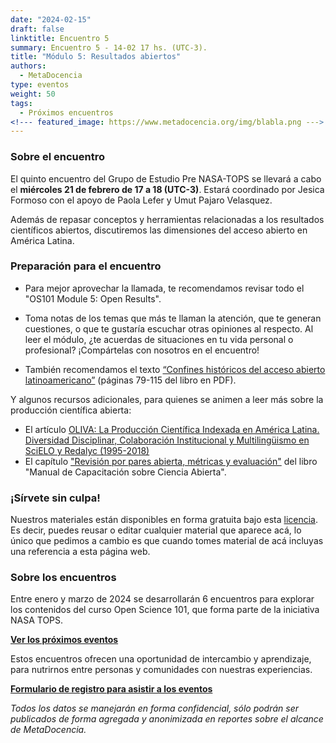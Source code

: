 ```yaml
---
date: "2024-02-15"
draft: false
linktitle: Encuentro 5
summary: Encuentro 5 - 14-02 17 hs. (UTC-3). 
title: "Módulo 5: Resultados abiertos"
authors:
  - MetaDocencia
type: eventos
weight: 50
tags:
  - Próximos encuentros
<!--- featured_image: https://www.metadocencia.org/img/blabla.png --->
---
```


<!--- ![Grupo de Estudio Pre NASA TOPS, encuentro 1. Módulo 1: El “Ethos” de la Ciencia Abierta. Miércoles 24/01 a las 17 hs. (UTC-3). Coordina Melissa Black](https://www.metadocencia.org/img/blabla.jpg) --->

### Sobre el encuentro

El quinto encuentro del Grupo de Estudio Pre NASA-TOPS se llevará a cabo el **miércoles 21 de febrero de 17 a 18 (UTC-3)**. Estará coordinado por Jesica Formoso con el apoyo de Paola Lefer y Umut Pajaro Velasquez.

Además de repasar conceptos y herramientas relacionadas a los resultados científicos abiertos, discutiremos las dimensiones del acceso abierto en América Latina.

<!--- ### Materiales del evento

- [Presentación](https://docs.google.com/presentation/d/blabla/edit?usp=sharing)

- [Video del encuentro](https://youtu.be/SotP_QwBDj8)--->

### Preparación para el encuentro

- Para mejor aprovechar la llamada, te recomendamos revisar todo el "OS101 Module 5: Open Results".

- Toma notas de los temas que más te llaman la atención, que te generan cuestiones, o que te gustaría escuchar otras opiniones al respecto. Al leer el módulo, ¿te acuerdas de situaciones en tu vida personal o profesional? ¡Compártelas con nosotros en el encuentro!

- También recomendamos el texto [“Confines históricos del acceso abierto latinoamericano”](https://www.clacso.org/wp-content/uploads/2022/01/Conocimiento-abierto.pdf#V6_Conocimiento%20abierto%20en%20Am%E9rica%20Latina.indd%3A.115367%3A191974) (páginas 79-115 del libro en PDF).

Y algunos recursos adicionales, para quienes se animen a leer más sobre la producción científica abierta:
- El artículo [OLIVA: La Producción Científica Indexada en América Latina. Diversidad Disciplinar, Colaboración Institucional y Multilingüismo en SciELO y Redalyc (1995-2018)](https://www.scielo.br/j/dados/a/XxLf5wmZBw97k8yGdbvGDvh/?lang=es#)
- El capítulo ["Revisión por pares abierta, métricas y evaluación"](https://open-science-training-handbook.github.io/Open-Science-Training-Handbook_ES//02OpenScienceBasics/08OpenPeerReviewMetricsAndEvaluation.html) del libro "Manual de Capacitación sobre Ciencia Abierta".


### ¡Sírvete sin culpa!

Nuestros materiales están disponibles en forma gratuita bajo esta [licencia](https://creativecommons.org/licenses/by/4.0/deed.es). Es decir, puedes reusar o editar cualquier material que aparece acá, lo único que pedimos a cambio es que cuando tomes material de acá incluyas una referencia a esta página web.

### Sobre los encuentros

Entre enero y marzo de 2024 se desarrollarán 6 encuentros para explorar los contenidos del curso Open Science 101, que forma parte de la iniciativa NASA TOPS. 

**[Ver los próximos eventos](https://www.metadocencia.org/eventos)**

Estos encuentros ofrecen una oportunidad de intercambio y aprendizaje, para nutrirnos entre personas y comunidades con nuestras experiencias.

**[Formulario de registro para asistir a los eventos](https://docs.google.com/forms/d/e/1FAIpQLSeNC5FAkHDNwvqJr0419ddccLsru7c38EttgbjOw6ar-x84-Q/viewform)**

*Todos los datos se manejarán en forma confidencial, sólo podrán ser publicados de forma agregada y anonimizada en reportes sobre el alcance de MetaDocencia.*
